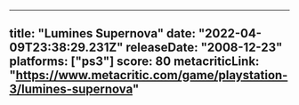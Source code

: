 
---
title: "Lumines Supernova"
date: "2022-04-09T23:38:29.231Z"
releaseDate: "2008-12-23"
platforms: ["ps3"]
score: 80
metacriticLink: "https://www.metacritic.com/game/playstation-3/lumines-supernova"
---
